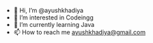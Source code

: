 - 👋 Hi, I’m @ayushkhadiya
- 👀 I’m interested in Codeingg
- 🌱 I’m currently learning Java  
- 📫 How to reach me ayushkhadiya@gmail.com

<!---
ayushkhadiya/ayushkhadiya is a ✨ special ✨ repository because its `README.md` (this file) appears on your GitHub profile.
You can click the Preview link to take a look at your changes.
--->
